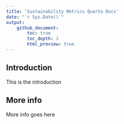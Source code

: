 ```yaml
---
title: 'Sustainability Metrics Quarto Docs'
date: "`r Sys.Date()`"
output: 
    github_document:
        toc: true
        toc_depth: 1
        html_preview: true
---
```


## Introduction

This is the introduction

## More info

More info goes here
